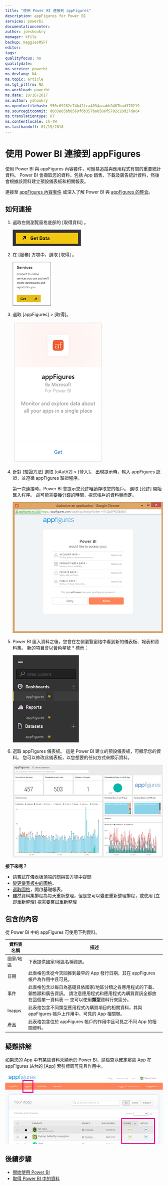 ```yaml
---
title: "使用 Power BI 連接到 appFigures"
description: appFigures for Power BI
services: powerbi
documentationcenter: 
author: joeshoukry
manager: kfile
backup: maggiesMSFT
editor: 
tags: 
qualityfocus: no
qualitydate: 
ms.service: powerbi
ms.devlang: NA
ms.topic: article
ms.tgt_pltfrm: NA
ms.workload: powerbi
ms.date: 10/16/2017
ms.author: yshoukry
ms.openlocfilehash: 950c69282e74b42fca4034aaabb9487bad370219
ms.sourcegitcommit: d803e85bb0569f6b357ba0586f5702c20d27dac4
ms.translationtype: HT
ms.contentlocale: zh-TW
ms.lasthandoff: 01/19/2018
---
```

# <a name="connect-to-appfigures-with-power-bi"></a>使用 Power BI 連接到 appFigures
使用 Power BI 與 appFigures 內容套件，可輕易追蹤與應用程式有關的重要統計資料。 Power BI 會擷取您的資料，包括 App 銷售、下載及廣告統計資料，然後會根據該資料建立預設儀表板和相關報表。

連接至 [appFigures 內容套件](https://app.powerbi.com/getdata/services/appfigures) 或深入了解 Power BI 與 [appFigures 的整合](https://powerbi.microsoft.com/integrations/appfigures)。

## <a name="how-to-connect"></a>如何連接
1. 選取左側瀏覽窗格底部的 [取得資料]  。
   
   ![](media/service-connect-to-appfigures/pbi_getdata.png)
2. 在 [服務]  方塊中，選取 [取得] 。
   
   ![](media/service-connect-to-appfigures/pbi_getservices.png)
3. 選取 [appFigures] \> [取得]。
   
   ![](media/service-connect-to-appfigures/appfigures.png)
4. 針對 [驗證方法] 選取 [oAuth2] \> [登入]。 出現提示時，輸入 appFigures 認證，並遵循 appFigures 驗證程序。
   
   第一次連接時，Power BI 會提示您允許唯讀存取您的帳戶。 選取 [允許]  開始匯入程序。 這可能需要幾分鐘的時間，視您帳戶的資料量而定。
   
   ![](media/service-connect-to-appfigures/appfiguresdoc_06.png)
5. Power BI 匯入資料之後，您會在左側瀏覽窗格中看到新的儀表板、報表和資料集。 新的項目會以黃色星號 \* 標示：
   
    ![](media/service-connect-to-appfigures/pbi_appfigures3.png)
6. 選取 appFigures 儀表板。 這是 Power BI 建立的預設儀表板，可顯示您的資料。 您可以修改此儀表板，以您想要的任何方式來顯示資料。
   
    ![](media/service-connect-to-appfigures/appfiguresdoc_01.png)

**接下來呢？**

* 請嘗試在儀表板頂端的[問與答方塊中提問](power-bi-q-and-a.md)
* [變更儀表板中的圖格](service-dashboard-edit-tile.md)。
* [選取圖格](service-dashboard-tiles.md)，開啟基礎報表。
* 雖然資料集排程為每天重新整理，但是您可以變更重新整理排程，或使用 [立即重新整理] 視需要嘗試重新整理

## <a name="whats-included"></a>包含的內容
從 Power BI 中的 appFigures 可使用下列資料。

| **資料表名稱** | **描述** |
| --- | --- |
| 國家/地區 |下表提供國家/地區名稱資訊。 |
| 日期 |此表格包含從今天回推到最早的 App 發行日期，其在 appFigures 帳戶為作用中且可見。 |
| 事件 |此表格包含以每日為基礎且依國家/地區分類之各應用程式的下載、銷售額和廣告資訊。 請注意應用程式和應用程式內購買資訊全都放在這個單一資料表 — 您可以使用<strong>類型</strong>資料行來區分。 |
| Inapps |此表格包含不同類型應用程式內購買項目的相關資料，其與 appFigures 帳戶上作用中、可見的 App 相關聯。 |
| 產品 |此表格包含位於 appFigures 帳戶的作用中且可見之不同 App 的相關資料。 |

## <a name="troubleshooting"></a>疑難排解
如果您的 App 中有某些資料未顯示於 Power BI，請檢查以確定那些 App 在 appFigures 站台的 [App]  索引標籤可見且作用中。

![](media/service-connect-to-appfigures/appfiguresdoc_11.png)

## <a name="next-steps"></a>後續步驟
* [開始使用 Power BI](service-get-started.md)
* [取得 Power BI 中的資料](service-get-data.md)

